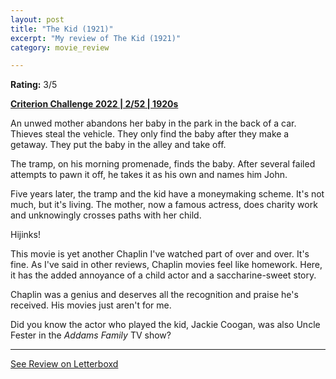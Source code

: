 ```yaml
---
layout: post
title: "The Kid (1921)"
excerpt: "My review of The Kid (1921)"
category: movie_review

---
```


**Rating:** 3/5

<b><a href="https://boxd.it/q4PJa/detail" rel="nofollow">Criterion Challenge 2022 | 2/52 | 1920s</a></b>

An unwed mother abandons her baby in the park in the back of a car. Thieves steal the vehicle. They only find the baby after they make a getaway. They put the baby in the alley and take off. 

The tramp, on his morning promenade, finds the baby. After several failed attempts to pawn it off, he takes it as his own and names him John.

Five years later, the tramp and the kid have a moneymaking scheme. It's not much, but it's living. The mother, now a famous actress, does charity work and unknowingly crosses paths with her child.

Hijinks!

This movie is yet another Chaplin I've watched part of over and over. It's fine. As I've said in other reviews, Chaplin movies feel like homework. Here, it has the added annoyance of a child actor and a saccharine-sweet story.

Chaplin was a genius and deserves all the recognition and praise he's received. His movies just aren't for me.

Did you know the actor who played the kid, Jackie Coogan, was also Uncle Fester in the <i>Addams Family</i> TV show?

<hr>

[See Review on Letterboxd](https://boxd.it/6mUAL1)
